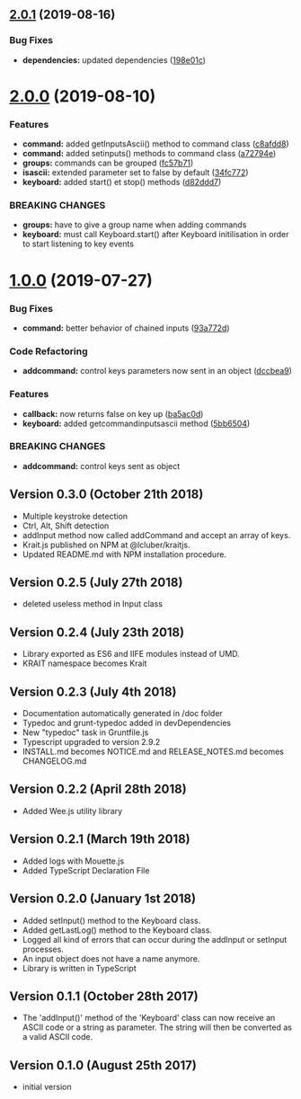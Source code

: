 ## [2.0.1](https://github.com/LCluber/Krait.js/compare/v2.0.0...v2.0.1) (2019-08-16)


### Bug Fixes

* **dependencies:** updated dependencies ([198e01c](https://github.com/LCluber/Krait.js/commit/198e01c))

# [2.0.0](https://github.com/LCluber/Krait.js/compare/v1.0.0...v2.0.0) (2019-08-10)


### Features

* **command:** added getInputsAscii() method to command class ([c8afdd8](https://github.com/LCluber/Krait.js/commit/c8afdd8))
* **command:** added setinputs() methods to command class ([a72794e](https://github.com/LCluber/Krait.js/commit/a72794e))
* **groups:** commands can be grouped ([fc57b71](https://github.com/LCluber/Krait.js/commit/fc57b71))
* **isascii:** extended parameter set to false by default ([34fc772](https://github.com/LCluber/Krait.js/commit/34fc772))
* **keyboard:** added start() et stop() methods ([d82ddd7](https://github.com/LCluber/Krait.js/commit/d82ddd7))


### BREAKING CHANGES

* **groups:** have to give a group name when adding commands
* **keyboard:** must call Keyboard.start() after Keyboard initilisation in order to start listening
to key events

# [1.0.0](https://github.com/LCluber/Krait.js/compare/v0.3.0...v1.0.0) (2019-07-27)


### Bug Fixes

* **command:** better behavior of chained inputs ([93a772d](https://github.com/LCluber/Krait.js/commit/93a772d))


### Code Refactoring

* **addcommand:** control keys parameters now sent in an object ([dccbea9](https://github.com/LCluber/Krait.js/commit/dccbea9))


### Features

* **callback:** now returns false on key up ([ba5ac0d](https://github.com/LCluber/Krait.js/commit/ba5ac0d))
* **keyboard:** added getcommandinputsascii method ([5bb6504](https://github.com/LCluber/Krait.js/commit/5bb6504))


### BREAKING CHANGES

* **addcommand:** control keys sent as object

Version 0.3.0 (October 21th 2018)
-----------------------------
 * Multiple keystroke detection
 * Ctrl, Alt, Shift detection
 * addInput method now called addCommand and accept an array of keys.
 * Krait.js published on NPM at @lcluber/kraitjs.
 * Updated README.md with NPM installation procedure.

Version 0.2.5 (July 27th 2018)
------------------------------
 * deleted useless method in Input class

Version 0.2.4 (July 23th 2018)
------------------------------
 * Library exported as ES6 and IIFE modules instead of UMD.
 * KRAIT namespace becomes Krait

Version 0.2.3 (July 4th 2018)
------------------------------
 * Documentation automatically generated in /doc folder
 * Typedoc and grunt-typedoc added in devDependencies
 * New "typedoc" task in Gruntfile.js
 * Typescript upgraded to version 2.9.2
 * INSTALL.md becomes NOTICE.md and RELEASE_NOTES.md becomes CHANGELOG.md

Version 0.2.2 (April 28th 2018)
-----------------------------
 * Added Wee.js utility library

Version 0.2.1 (March 19th 2018)
-----------------------------
 * Added logs with Mouette.js
 * Added TypeScript Declaration File

Version 0.2.0 (January 1st 2018)
-----------------------------
 * Added setInput() method to the Keyboard class.
 * Added getLastLog() method to the Keyboard class.
 * Logged all kind of errors that can occur during the addInput or setInput processes.
 * An input object does not have a name anymore.
 * Library is written in TypeScript

Version 0.1.1 (October 28th 2017)
-----------------------------
 * The 'addInput()' method of the 'Keyboard' class can now receive an ASCII code or a string as parameter. The string will then be converted as a valid ASCII code.

Version 0.1.0 (August 25th 2017)
-----------------------------
 * initial version
